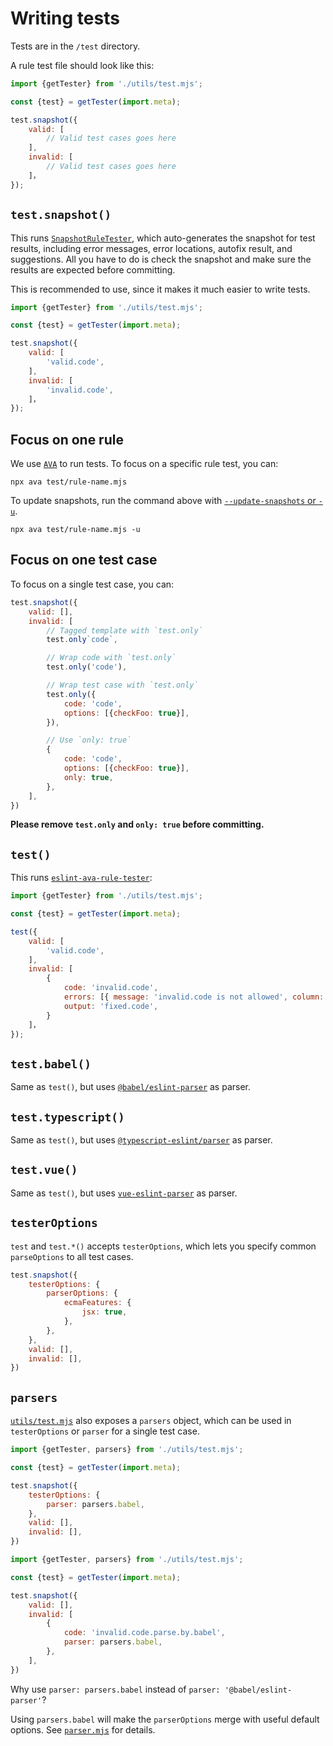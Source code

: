 # Writing tests

Tests are in the `/test` directory.

A rule test file should look like this:

```js
import {getTester} from './utils/test.mjs';

const {test} = getTester(import.meta);

test.snapshot({
	valid: [
		// Valid test cases goes here
	],
	invalid: [
		// Valid test cases goes here
	]，
});
```

## `test.snapshot()`

This runs [`SnapshotRuleTester`](../test/utils/snapshot-rule-tester.mjs), which auto-generates the snapshot for test results, including error messages, error locations, autofix result, and suggestions. All you have to do is check the snapshot and make sure the results are expected before committing.

This is recommended to use, since it makes it much easier to write tests.

```js
import {getTester} from './utils/test.mjs';

const {test} = getTester(import.meta);

test.snapshot({
	valid: [
		'valid.code',
	],
	invalid: [
		'invalid.code',
	]，
});
```

## Focus on one rule

We use [`AVA`](https://github.com/avajs/ava) to run tests. To focus on a specific rule test, you can:

```console
npx ava test/rule-name.mjs
```

To update snapshots, run the command above with [`--update-snapshots` or `-u`](https://github.com/avajs/ava/blob/main/docs/05-command-line.md#cli).

```console
npx ava test/rule-name.mjs -u
```

## Focus on one test case

To focus on a single test case, you can:

```js
test.snapshot({
	valid: [],
	invalid: [
		// Tagged template with `test.only`
		test.only`code`,

		// Wrap code with `test.only`
		test.only('code'),

		// Wrap test case with `test.only`
		test.only({
			code: 'code',
			options: [{checkFoo: true}],
		}),

		// Use `only: true`
		{
			code: 'code',
			options: [{checkFoo: true}],
			only: true,
		},
	],
})
```

**Please remove `test.only` and `only: true` before committing.**

## `test()`

This runs [`eslint-ava-rule-tester`](https://github.com/jfmengels/eslint-ava-rule-tester):

```js
import {getTester} from './utils/test.mjs';

const {test} = getTester(import.meta);

test({
	valid: [
		'valid.code',
	],
	invalid: [
		{
			code: 'invalid.code',
			errors: [{ message: 'invalid.code is not allowed', column: 1, line: 1 }],
			output: 'fixed.code',
		}
	]，
});
```

## `test.babel()`

Same as `test()`, but uses [`@babel/eslint-parser`](https://www.npmjs.com/package/@babel/eslint-parser) as parser.

## `test.typescript()`

Same as `test()`, but uses [`@typescript-eslint/parser`](https://www.npmjs.com/package/@typescript-eslint/parser) as parser.

## `test.vue()`

Same as `test()`, but uses [`vue-eslint-parser`](https://www.npmjs.com/package/vue-eslint-parser) as parser.

## `testerOptions`

`test` and `test.*()` accepts `testerOptions`, which lets you specify common `parseOptions` to all test cases.

```js
test.snapshot({
	testerOptions: {
		parserOptions: {
			ecmaFeatures: {
				jsx: true,
			},
		},
	},
	valid: [],
	invalid: [],
})
```

## `parsers`

[`utils/test.mjs`](../test/utils/test.mjs) also exposes a `parsers` object, which can be used in `testerOptions` or `parser` for a single test case.

```js
import {getTester, parsers} from './utils/test.mjs';

const {test} = getTester(import.meta);

test.snapshot({
	testerOptions: {
		parser: parsers.babel,
	},
	valid: [],
	invalid: [],
})
```

```js
import {getTester, parsers} from './utils/test.mjs';

const {test} = getTester(import.meta);

test.snapshot({
	valid: [],
	invalid: [
		{
			code: 'invalid.code.parse.by.babel',
			parser: parsers.babel,
		},
	],
})
```

Why use `parser: parsers.babel` instead of `parser: '@babel/eslint-parser'`?

Using `parsers.babel` will make the `parserOptions` merge with useful default options. See [`parser.mjs`](../test/utils/parsers.mjs) for details.
